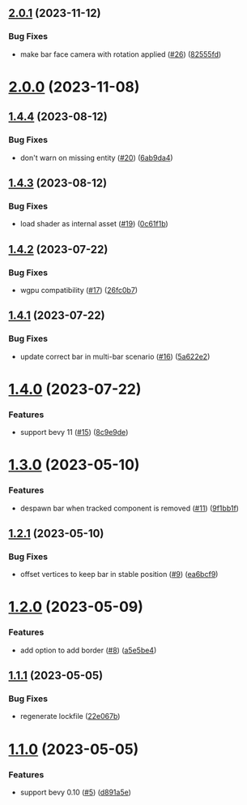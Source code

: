 ## [2.0.1](https://github.com/sparten11740/bevy_health_bar3d/compare/v2.0.0...v2.0.1) (2023-11-12)


### Bug Fixes

* make bar face camera with rotation applied ([#26](https://github.com/sparten11740/bevy_health_bar3d/issues/26)) ([82555fd](https://github.com/sparten11740/bevy_health_bar3d/commit/82555fdad2061fba7b7520e24eecb91a7aeef3c2))

# [2.0.0](https://github.com/sparten11740/bevy_health_bar3d/compare/v1.4.4...v2.0.0) (2023-11-08)

## [1.4.4](https://github.com/sparten11740/bevy_health_bar3d/compare/v1.4.3...v1.4.4) (2023-08-12)


### Bug Fixes

* don't warn on missing entity ([#20](https://github.com/sparten11740/bevy_health_bar3d/issues/20)) ([6ab9da4](https://github.com/sparten11740/bevy_health_bar3d/commit/6ab9da4978fe5b1348cf0acc4816829d872b00cd))

## [1.4.3](https://github.com/sparten11740/bevy_health_bar3d/compare/v1.4.2...v1.4.3) (2023-08-12)


### Bug Fixes

* load shader as internal asset ([#19](https://github.com/sparten11740/bevy_health_bar3d/issues/19)) ([0c61f1b](https://github.com/sparten11740/bevy_health_bar3d/commit/0c61f1b4699f47c8d505417df81616b1dfa533b1))

## [1.4.2](https://github.com/sparten11740/bevy_health_bar3d/compare/v1.4.1...v1.4.2) (2023-07-22)


### Bug Fixes

* wgpu compatibility ([#17](https://github.com/sparten11740/bevy_health_bar3d/issues/17)) ([26fc0b7](https://github.com/sparten11740/bevy_health_bar3d/commit/26fc0b7941c336474b97d194e8cf3cc5c8b1e960))

## [1.4.1](https://github.com/sparten11740/bevy_health_bar3d/compare/v1.4.0...v1.4.1) (2023-07-22)


### Bug Fixes

* update correct bar in multi-bar scenario ([#16](https://github.com/sparten11740/bevy_health_bar3d/issues/16)) ([5a622e2](https://github.com/sparten11740/bevy_health_bar3d/commit/5a622e223773b967690fa2533321b0c61b7bda09))

# [1.4.0](https://github.com/sparten11740/bevy_health_bar3d/compare/v1.3.0...v1.4.0) (2023-07-22)


### Features

* support bevy 11 ([#15](https://github.com/sparten11740/bevy_health_bar3d/issues/15)) ([8c9e9de](https://github.com/sparten11740/bevy_health_bar3d/commit/8c9e9decbf057e963313605f4e180ace13f053f6))

# [1.3.0](https://github.com/sparten11740/bevy_health_bar3d/compare/v1.2.1...v1.3.0) (2023-05-10)


### Features

* despawn bar when tracked component is removed ([#11](https://github.com/sparten11740/bevy_health_bar3d/issues/11)) ([9f1bb1f](https://github.com/sparten11740/bevy_health_bar3d/commit/9f1bb1f85814b5c68f9c47e137ec82e87cbad7e9))

## [1.2.1](https://github.com/sparten11740/bevy_health_bar3d/compare/v1.2.0...v1.2.1) (2023-05-10)


### Bug Fixes

* offset vertices to keep bar in stable position ([#9](https://github.com/sparten11740/bevy_health_bar3d/issues/9)) ([ea6bcf9](https://github.com/sparten11740/bevy_health_bar3d/commit/ea6bcf9e6a787a15ee934e74e3c8f5a5a60f828a))

# [1.2.0](https://github.com/sparten11740/bevy_health_bar3d/compare/v1.1.1...v1.2.0) (2023-05-09)


### Features

* add option to add border ([#8](https://github.com/sparten11740/bevy_health_bar3d/issues/8)) ([a5e5be4](https://github.com/sparten11740/bevy_health_bar3d/commit/a5e5be4c7856ad889fb9f3395931c8cff58a105c))

## [1.1.1](https://github.com/sparten11740/bevy_health_bar3d/compare/v1.1.0...v1.1.1) (2023-05-05)


### Bug Fixes

* regenerate lockfile ([22e067b](https://github.com/sparten11740/bevy_health_bar3d/commit/22e067b786f8a485ec914007b0da71e103d1e7fb))

# [1.1.0](https://github.com/sparten11740/bevy_health_bar3d/compare/v1.0.0...v1.1.0) (2023-05-05)


### Features

* support bevy 0.10 ([#5](https://github.com/sparten11740/bevy_health_bar3d/issues/5)) ([d891a5e](https://github.com/sparten11740/bevy_health_bar3d/commit/d891a5eaa9be3a35c3484e3885351600c38d0c00))
